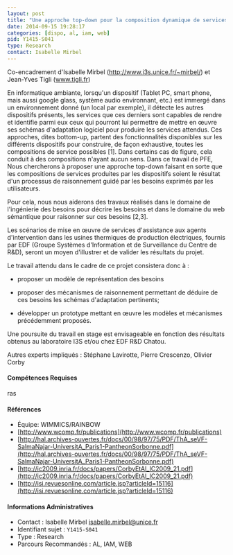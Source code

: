 ```yaml
---
layout: post
title: "Une approche top-down pour la composition dynamique de services en informatique ambiante"
date: 2014-09-15 19:28:17
categories: [dispo, al, iam, web]
pid: Y1415-S041
type: Research
contact: Isabelle Mirbel
---
```

       
Co-encadrement d'Isabelle Mirbel (http://www.i3s.unice.fr/~mirbel/) et Jean-Yves Tigli (www.tigli.fr)

En informatique ambiante, lorsqu'un dispositif (Tablet PC, smart phone, mais aussi google glass, système audio environnant, etc.) est immergé dans un environnement donné (un local par exemple), il détecte les autres dispositifs présents, les services que ces derniers sont capables de rendre et identifie parmi eux ceux qui pourront lui permettre de mettre en œuvre ses schémas d'adaptation logiciel pour produire les services attendus. Ces approches, dites bottom-up, partent des fonctionnalités disponibles sur les différents dispositifs pour construire, de façon exhaustive, toutes les compositions de service possibles [1]. Dans certains cas de figure, cela conduit à des compositions n'ayant aucun sens. Dans ce travail de PFE, Nous chercherons à proposer une approche top-down faisant en sorte que les compositions de services produites par les dispositifs soient le résultat d'un processus de raisonnement guidé par les besoins exprimés par les utilisateurs.

Pour cela, nous nous aiderons des travaux réalisés dans le domaine de l'ingénierie des besoins pour décrire les besoins et dans le domaine du web sémantique pour raisonner sur ces besoins [2,3].

Les scénarios de mise en œuvre de services d'assistance aux agents d'intervention dans les usines thermiques de production électriques, fournis par EDF (Groupe Systèmes d'Information et de Surveillance du Centre de R&D), seront un moyen d'illustrer et de valider les résultats du projet.
  
Le travail attendu dans le cadre de ce projet consistera donc à :

  - proposer un modèle de représentation des besoins

  - proposer des mécanismes de raisonnement permettant de déduire de ces besoins les schémas d'adaptation pertinents;

  - développer un prototype mettant en œuvre les modèles et mécanismes précédemment proposés.

Une poursuite du travail en stage est envisageable en fonction des résultats obtenus au laboratoire I3S et/ou chez EDF R&D Chatou.

Autres experts impliqués : Stéphane Lavirotte, Pierre Crescenzo, Olivier Corby

#### Compétences Requises
ras


#### Références

  * Équipe: WIMMICS/RAINBOW
  * [http://www.wcomp.fr/publications](http://www.wcomp.fr/publications)
  * [http://hal.archives-ouvertes.fr/docs/00/98/97/75/PDF/ThA_seVF-SalmaNajar-UniversitA_Paris1-PantheonSorbonne.pdf](http://hal.archives-ouvertes.fr/docs/00/98/97/75/PDF/ThA_seVF-SalmaNajar-UniversitA_Paris1-PantheonSorbonne.pdf)
  * [http://ic2009.inria.fr/docs/papers/CorbyEtAl_IC2009_21.pdf](http://ic2009.inria.fr/docs/papers/CorbyEtAl_IC2009_21.pdf)
  * [http://isi.revuesonline.com/article.jsp?articleId=15116](http://isi.revuesonline.com/article.jsp?articleId=15116)

#### Informations Administratives
  * Contact : Isabelle Mirbel <isabelle.mirbel@unice.fr>
  * Identifiant sujet : `Y1415-S041`
  * Type : Research
  * Parcours Recommandés : AL, IAM, WEB
     